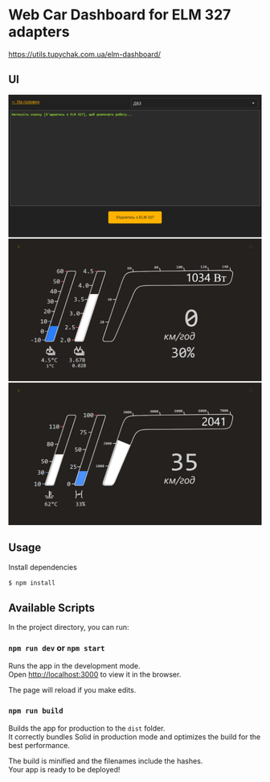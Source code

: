 # Web Car Dashboard for ELM 327 adapters

https://utils.tupychak.com.ua/elm-dashboard/

## UI

![Connection screen](screenshots/screenshot_01.png)
![EV Dashboard screen](screenshots/screenshot_02.png)
![ICE Dashboard screen](screenshots/screenshot_03.png)

## Usage

Install dependencies

```bash
$ npm install
```

## Available Scripts

In the project directory, you can run:

### `npm run dev` or `npm start`

Runs the app in the development mode.<br>
Open [http://localhost:3000](http://localhost:3000) to view it in the browser.

The page will reload if you make edits.<br>

### `npm run build`

Builds the app for production to the `dist` folder.<br>
It correctly bundles Solid in production mode and optimizes the build for the best performance.

The build is minified and the filenames include the hashes.<br>
Your app is ready to be deployed!

